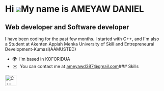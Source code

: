 Hi ![](https://user-images.githubusercontent.com/18350557/176309783-0785949b-9127-417c-8b55-ab5a4333674e.gif)My name is AMEYAW DANIEL
=====================================================================================================================================

Web developer and Software developer
------------------------------------

I have been coding for the past few months. I started with C++, and I'm also a Student at Akenten Appiah Menka University of Skill and Entrepreneural Development-Kumasi(AAMUSTED)

*   🌍  I'm based in KOFORIDUA
*   ✉️  You can contact me at [ameyawd387@gmail.com](mailto:ameyawd387@gmail.com)### Skills 
<p align="left">
<a href="https://docs.microsoft.com/en-us/cpp/?view=msvc-170" target="_blank" rel="noreferrer"><img src="https://raw.githubusercontent.com/danielcranney/readme-generator/main/public/icons/skills/cplusplus-colored.svg" width="36" height="36" alt="C++" /></a>
</p>
                    
